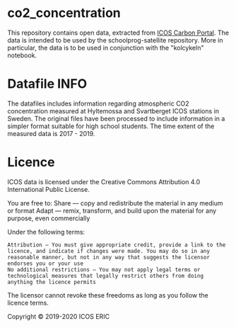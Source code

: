 
# co2_concentration
This repository contains open data, extracted from [ICOS Carbon Portal](https://www.icos-cp.eu/data). The data is intended to be used by the schoolprog-satellite repository.
More in particular, the data is to be used in conjunction with the "kolcykeln" notebook.

# Datafile INFO
The datafiles includes information regarding atmospheric CO2 concentration measured at Hyltemossa and Svartberget ICOS stations in Sweden. The original files have been processed to include information in a simpler format suitable for high school students. The time extent of the measured data is 2017 - 2019.

# Licence
ICOS data is licensed under the Creative Commons Attribution 4.0 International Public License.

You are free to:
    Share — copy and redistribute the material in any medium or format
    Adapt — remix, transform, and build upon the material for any purpose, even commercially

Under the following terms:

    Attribution — You must give appropriate credit, provide a link to the licence, and indicate if changes were made. You may do so in any reasonable manner, but not in any way that suggests the licensor endorses you or your use
    No additional restrictions — You may not apply legal terms or technological measures that legally restrict others from doing anything the licence permits

The licensor cannot revoke these freedoms as long as you follow the licence terms.

Copyright © 2019-2020 ICOS ERIC
